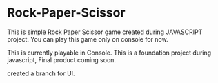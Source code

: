 # Rock-Paper-Scissor
This is simple Rock Paper Scissor game created during JAVASCRIPT project. You can play this game only on console for now.

This is currently playable in Console.
This is a foundation project during javascript, Final product coming soon.


created a branch for UI.